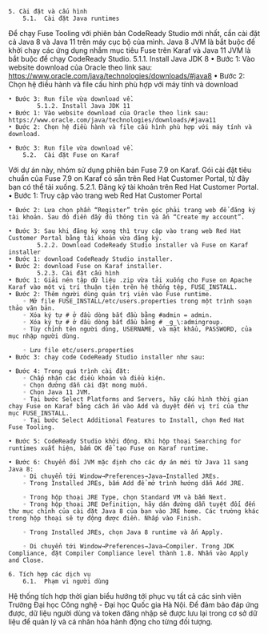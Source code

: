     5. Cài đặt và cấu hình
        5.1.  Cài đặt Java runtimes
Để chạy Fuse Tooling với phiên bản CodeReady Studio mới nhất, cần cài đặt cả Java 8 và Java 11 trên máy cục bộ của mình. Java 8 JVM là bắt buộc để khởi chạy các ứng dụng nhắm mục tiêu Fuse trên Karaf và Java 11 JVM là bắt buộc để chạy CodeReady Studio.
            5.1.1. Install Java JDK 8
    • Bước 1: Vào website download của Oracle theo link sau: https://www.oracle.com/java/technologies/downloads/#java8
    • Bước 2: Chọn hệ điều hành và file cấu hình phù hợp với máy tính và download

    • Bước 3: Run file vừa download về.
            5.1.2. Install Java JDK 11
    • Bước 1: Vào website download của Oracle theo link sau: https://www.oracle.com/java/technologies/downloads/#java11
    • Bước 2: Chọn hệ điều hành và file cấu hình phù hợp với máy tính và download.

    • Bước 3: Run file vừa download về.
        5.2.  Cài đặt Fuse on Karaf
Với dự án này, nhóm sử dụng phiên bản Fuse 7.9 on Karaf. Gói cài đặt tiêu chuẩn của Fuse 7.9 on Karaf có sẵn trên Red Hat Customer Portal, từ đây bạn có thể tải xuống.
            5.2.1. Đăng ký tài khoản trên Red Hat Customer Portal.
    • Bước 1: Truy cập vào trang web Red Hat Customer Portal

    • Bước 2: Lựa chọn phần “Register” trên góc phải trang web để đăng ký tài khoản. Sau đó điền đầy đủ thông tin và ấn “Create my account”.

    • Bước 3: Sau khi đăng ký xong thì truy cập vào trang web Red Hat Customer Portal bằng tài khoản vừa đăng ký.
            5.2.2. Download CodeReady Studio installer và Fuse on Karaf installer
    • Bước 1: download CodeReady Studio installer.
    • Bước 2: download Fuse on Karaf installer.
            5.2.3. Cài đặt cấu hình
    • Bước 1: Giải nén tập dữ liệu .zip vừa tải xuống cho Fuse on Apache Karaf vào một vị trí thuận tiện trên hệ thống tệp, FUSE_INSTALL.
    • Bước 2: Thêm người dùng quản trị viên vào Fuse runtime.
        ◦ Mở file FUSE_INSTALL/etc/users.properties trong một trình soạn thảo văn bản.
        ◦ Xóa ký tự # ở đầu dòng bắt đầu bằng #admin = admin.
        ◦ Xóa ký tự # ở đầu dòng bắt đầu bằng # _g_\:admingroup.
        ◦ Tùy chỉnh tên người dùng, USERNAME, và mật khẩu, PASSWORD, của mục nhập người dùng.

        ◦ Lưu file etc/users.properties
    • Bước 3: chạy code CodeReady Studio installer như sau:

    • Bước 4: Trong quá trình cài đặt:
        ◦ Chấp nhận các điều khoản và điều kiện.
        ◦ Chọn đường dẫn cài đặt mong muốn.
        ◦ Chọn Java 11 JVM.
        ◦ Tại bước Select Platforms and Servers, hãy cấu hình thời gian chạy Fuse on Karaf bằng cách ấn vào Add và duyệt đến vị trí của thư mục FUSE_INSTALL.
        ◦ Tại bước Select Additional Features to Install, chọn Red Hat Fuse Tooling.

    • Bước 5: CodeReady Studio khởi động. Khi hộp thoại Searching for runtimes xuất hiện, bấm OK để tạo Fuse on Karaf runtime.

    • Bước 6: Chuyển đổi JVM mặc định cho các dự án mới từ Java 11 sang Java 8:
        ◦ Di chuyển tới Window→Preferences→Java→Installed JREs.
        ◦ Trong Installed JREs, bấm Add để mở trình hướng dẫn Add JRE.

        ◦ Trong hộp thoại JRE Type, chọn Standard VM và bấm Next.
        ◦ Trong hộp thoại JRE Definition, hãy dán đường dẫn tuyệt đối đến thư mục chính của cài đặt Java 8 của bạn vào JRE home. Các trường khác trong hộp thoại sẽ tự động được điền. Nhấp vào Finish.

        ◦ Trong Installed JREs, chọn Java 8 runtime và ấn Apply.

        ◦ Di chuyển tới Window→Preferences→Java→Compiler. Trong JDK Compliance, đặt Compiler Compliance level thành 1.8. Nhấn vào Apply and Close.

    6. Tích hợp các dịch vụ
        6.1.  Phạm vi người dùng
Hệ thống tích hợp thời gian biểu hướng tới phục vụ tất cả các sinh viên Trường Đại học Công nghệ - Đại học Quốc gia Hà Nội. Để đảm bảo đáp ứng được, dữ liệu người dùng và token đăng nhập sẽ được lưu lại trong cơ sở dữ liệu để quản lý và cá nhân hóa hành động cho từng đối tượng.
